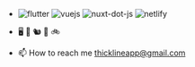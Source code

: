 - ![flutter](https://user-images.githubusercontent.com/31936990/158075162-6de13846-0816-4150-9c01-00f3cd0e7bf5.png)
![vuejs](https://user-images.githubusercontent.com/31936990/158075274-db37015a-ddc9-44d7-8c70-003a3f47a881.png)
![nuxt-dot-js](https://user-images.githubusercontent.com/31936990/158075427-bcf3b843-3d1b-4328-8b73-592add949ed8.png)
![netlify](https://user-images.githubusercontent.com/31936990/158075235-f4282dc6-0760-412b-8318-0bdf73724c0a.png)
- &#128421; &#128241; &#128063; &#127939; &#128690;

- 📫 How to reach me thicklineapp@gmail.com


<!---
ThickLine/ThickLine is a ✨ special ✨ repository because its `README.md` (this file) appears on your GitHub profile.
You can click the Preview link to take a look at your changes.
--->
